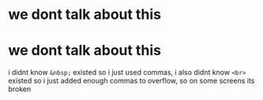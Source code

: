 # we dont talk about this
# we dont talk about this
i didnt know `&nbsp;` existed so i just used commas, i also didnt know `<br>` existed so i just added enough commas to overflow, so on some screens its broken
